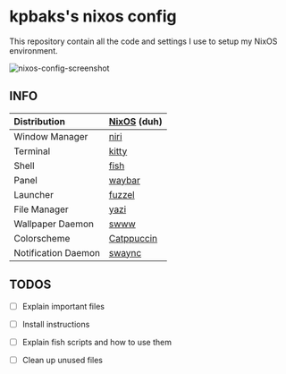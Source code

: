 # kpbaks's nixos config

This repository contain all the code and settings I use to setup my NixOS environment.

<!-- ![nixos-config-screenshot](https://github.com/user-attachments/assets/fab0f235-ff3f-4987-a338-2b2a7c4b430f) -->
![nixos-config-screenshot](https://github.com/user-attachments/assets/91162080-afc9-47a6-9bab-c23cdf1c4fe0)

<!-- https://nixos.wiki/wiki/Flakes -->


## INFO


|Distribution| [NixOS](https://nixos.org/) (duh) |
|:---|:---|
| Window Manager | [niri](https://github.com/YaLTeR/niri) |
| Terminal | [kitty](https://sw.kovidgoyal.net/kitty/) |
| Shell | [fish](https://github.com/fish-shell/fish-shell) |
| Panel | [waybar](https://github.com/Alexays/Waybar)|
| Launcher | [fuzzel](https://codeberg.org/dnkl/fuzzel) |
| File Manager | [yazi](https://yazi-rs.github.io/)|
| Wallpaper Daemon | [swww](https://github.com/LGFae/swww)|
| Colorscheme | [Catppuccin](https://catppuccin.com/)|
| Notification Daemon | [swaync](https://github.com/ErikReider/SwayNotificationCenter)|



## TODOS
- [ ] Explain important files
- [ ] Install instructions
- [ ] Explain fish scripts and how to use them
- [ ] Clean up unused files


